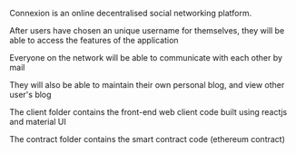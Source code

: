 Connexion is an online decentralised social networking platform.

After users have chosen an unique username for themselves, they will be able to access the features of the application

Everyone on the network will be able to communicate with each other by mail

They will also be able to maintain their own personal blog, and view other user's blog

The client folder contains the front-end web client code built using reactjs and material UI

The contract folder contains the smart contract code (ethereum contract)
